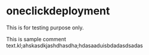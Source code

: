 # oneclickdeployment
This is for testing purpose only.

This is sample comment text.kl;ahskasdkjashdhasdha;hdasaaduisbdadasdsadas
